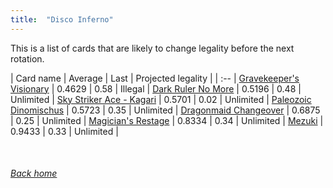 ```yaml
---
title:  "Disco Inferno"
---
```


This is a list of cards that are likely to change legality before the next rotation.

| Card name | Average | Last | Projected legality |
| :-- |
[Gravekeeper's Visionary](https://db.ygoprodeck.com/card/?search=Gravekeeper's%20Visionary) | 0.4629 | 0.58 | Illegal |
[Dark Ruler No More](https://db.ygoprodeck.com/card/?search=Dark%20Ruler%20No%20More) | 0.5196 | 0.48 | Unlimited |
[Sky Striker Ace - Kagari](https://db.ygoprodeck.com/card/?search=Sky%20Striker%20Ace%20-%20Kagari) | 0.5701 | 0.02 | Unlimited |
[Paleozoic Dinomischus](https://db.ygoprodeck.com/card/?search=Paleozoic%20Dinomischus) | 0.5723 | 0.35 | Unlimited |
[Dragonmaid Changeover](https://db.ygoprodeck.com/card/?search=Dragonmaid%20Changeover) | 0.6875 | 0.25 | Unlimited |
[Magician's Restage](https://db.ygoprodeck.com/card/?search=Magician's%20Restage) | 0.8334 | 0.34 | Unlimited |
[Mezuki](https://db.ygoprodeck.com/card/?search=Mezuki) | 0.9433 | 0.33 | Unlimited |

<br>

###### [Back home](index)